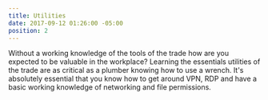 ```yaml
---
title: Utilities
date: 2017-09-12 01:26:00 -05:00
position: 2
---
```


Without a working knowledge of the tools of the trade how are you expected to be valuable in the workplace? Learning the essentials utilities of the trade are as critical as a plumber knowing how to use a wrench. It's absolutely essential that you know how to get around VPN, RDP and have a basic working knowledge of networking and file permissions.